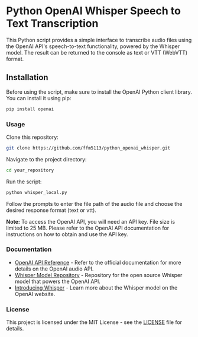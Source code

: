 # Python OpenAI Whisper Speech to Text Transcription

This Python script provides a simple interface to transcribe audio files using the OpenAI API's speech-to-text functionality, powered by the Whisper model. The result can be returned to the console as text or VTT (WebVTT) format.

## Installation

Before using the script, make sure to install the OpenAI Python client library. You can install it using pip:

```bash
pip install openai
```

### Usage

Clone this repository:

```bash
git clone https://github.com/ffm5113/python_openai_whisper.git
```

Navigate to the project directory:

```bash
cd your_repository
```

Run the script:

```bash
python whisper_local.py
```

Follow the prompts to enter the file path of the audio file and choose the desired response format (text or vtt).

**Note:** To access the OpenAI API, you will need an API key. File size is limited to 25 MB. Please refer to the OpenAI API documentation for instructions on how to obtain and use the API key.

### Documentation

- [OpenAI API Reference](https://platform.openai.com/docs/api-reference/audio) - Refer to the official documentation for more details on the OpenAI audio API.
- [Whisper Model Repository](https://github.com/openai/whisper) - Repository for the open source Whisper model that powers the OpenAI API.
- [Introducing Whisper](https://openai.com/index/whisper/) - Learn more about the Whisper model on the OpenAI website.

### License

This project is licensed under the MIT License - see the [LICENSE](LICENSE) file for details.
